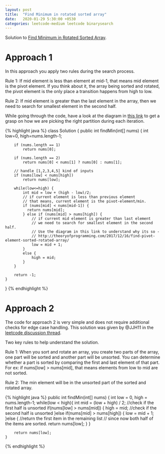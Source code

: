 ```yaml
---
layout: post
title:  "Find Minimum in rotated sorted array"
date:   2020-01-29 5:30:00 +0530
categories: leetcode-medium leetcode binarysearch
---
```


Solution to [Find Minimum in Rotated Sorted Array][leetcode].

# Approach 1

In this approach you apply two rules during the search process.

Rule 1: If mid element is less than element at mid-1, that means mid element is the pivot element. If you think about it, the array being sorted and rotated, the pivot element is the only place a transition happens from high to low.

Rule 2: If mid element is greater than the last element in the array, then we need to search for smallest element in the second half.

While going through the code, have a look at the diagram in [this link][theoryofprogramming] to get a grasp on how we are picking the right partition during each iteration.  

{% highlight java %}
class Solution {
    public int findMin(int[] nums) {
        int low=0, high=nums.length-1;
        
        if (nums.length == 1)
            return nums[0];
        
        if (nums.length == 2)
            return nums[0] < nums[1] ? nums[0] : nums[1];
        
        // handle [1,2,3,4,5] kind of inputs
        if (nums[low] < nums[high])
            return nums[low];

        while(low<=high) {
            int mid = low + (high - low)/2;
            // if current element is less than previous element
            // that means, current element is the pivot-element/min.
            if (nums[mid] < nums[mid-1]) {
              return nums[mid];
            } else if (nums[mid] > nums[high]) {
                // if current mid element is greater than last element
                // we need to search for smallest element in the second half.
                // Use the diagram in this link to understand why its so -
                // http://theoryofprogramming.com/2017/12/16/find-pivot-element-sorted-rotated-array/ 
                low = mid + 1;
            } 
            else {
                high = mid;
            }
        }

        return -1;
    }
}
{% endhighlight %}

# Approach 2

The code for approach 2 is very simple and does not require additional checks for edge case handling. This solution was given by @JJH11 in the [leetcode discussion thread][simpler-solution].

Two key rules to help understand the solution.

Rule 1: When you sort and rotate an array, you create two parts of the array, one part will be sorted and another part will be unsorted. You can determine whether a part is sorted by comparing the first and last element of that part. For ex: if nums[low] > nums[mid], that means elements from low to mid are not sorted.

Rule 2: The min element will be in the unsorted part of the sorted and rotated array.

{% highlight java %}
    public int findMin(int[] nums) {
        int low = 0, high = nums.length-1;
        while(low < high){
            int mid = (low + high) / 2;
            //check if the first half is unsorted
            if(nums[low] > nums[mid]) {
                high = mid;
            //check if the second half is unsorted
            }else if(nums[mid] > nums[high]) {
                low = mid + 1;
            }else {
                //return the first item in the remaining list
                // since now both half of the items are sorted. 
                return nums[low];
            }
        }
        
        return nums[low];
    }
{% endhighlight %}

[leetcode]: https://leetcode.com/problems/find-minimum-in-rotated-sorted-array/
[simpler-solution]: https://leetcode.com/problems/find-minimum-in-rotated-sorted-array/discuss/489830/very-simple-and-clean-java-solution-beats-100/439632
[theoryofprogramming]: http://theoryofprogramming.com/2017/12/16/find-pivot-element-sorted-rotated-array/
